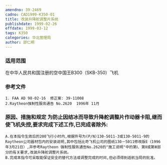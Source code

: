 ```yaml
---
amendno: 39-2469  
cadno: CAD1999-K350-01  
title: 改装升降舵调整片系统  
publishdate: 1999-02-26  
effdate: 1999-03-12  
tags: K350  
categories: 华北管理局  
author: 邵仁明  
---
```

  
### 适用范围  
在中华人民共和国注册的空中国王B300（SKB-350）飞机  
  
<!--more-->  
### 参考文件  
    1. FAA AD 98-02-16  修正案: 39-11008  
    2.Raytheon强制性服务通告 No.2620  1996年 11月  
  
### 原因、措施和规定 为防止因结冰而导致升降舵调整片作动器卡阻,继而使飞机失控,要求完成下述工作,已完成者除外:  
    A.在本指令生效后的200飞行小时内,根据件号为(P/N)130-5011-3或130-5011-9的Raytheon公司器材包内的安装说明,其中包括比奇飞机公司的图纸130－5011修改版E（1996年3月21日）,并参考Raytheon 强制性服务通告No.2620的"施工说明"中的第Ⅰ、第Ⅱ或第Ⅲ部分的有关要求,改装升降舵调整片系统。  
    B.完成本指令可采取能保证安全的替代方法或调整完成的时间,但必须得到适航当局的批准。  
  
